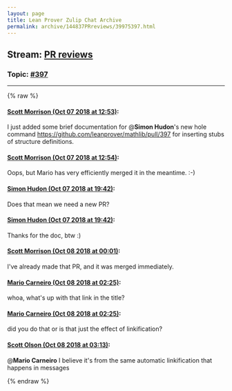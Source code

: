 ```yaml
---
layout: page
title: Lean Prover Zulip Chat Archive 
permalink: archive/144837PRreviews/39975397.html
---
```


## Stream: [PR reviews](index.html)
### Topic: [#397](39975397.html)

---


{% raw %}
#### [ Scott Morrison (Oct 07 2018 at 12:53)](https://leanprover.zulipchat.com/#narrow/stream/144837-PR%20reviews/topic/%23397/near/135348355):
I just added some brief documentation for @**Simon Hudon**'s new hole command https://github.com/leanprover/mathlib/pull/397 for inserting stubs of structure definitions.

#### [ Scott Morrison (Oct 07 2018 at 12:54)](https://leanprover.zulipchat.com/#narrow/stream/144837-PR%20reviews/topic/%23397/near/135348394):
Oops, but Mario has very efficiently merged it in the meantime. :-)

#### [ Simon Hudon (Oct 07 2018 at 19:42)](https://leanprover.zulipchat.com/#narrow/stream/144837-PR%20reviews/topic/%23397/near/135360134):
Does that mean we need a new PR?

#### [ Simon Hudon (Oct 07 2018 at 19:42)](https://leanprover.zulipchat.com/#narrow/stream/144837-PR%20reviews/topic/%23397/near/135360136):
Thanks for the doc, btw :)

#### [ Scott Morrison (Oct 08 2018 at 00:01)](https://leanprover.zulipchat.com/#narrow/stream/144837-PR%20reviews/topic/%23397/near/135367398):
I've already made that PR, and it was merged immediately.

#### [ Mario Carneiro (Oct 08 2018 at 02:25)](https://leanprover.zulipchat.com/#narrow/stream/144837-PR%20reviews/topic/%23397/near/135371793):
whoa, what's up with that link in the title?

#### [ Mario Carneiro (Oct 08 2018 at 02:25)](https://leanprover.zulipchat.com/#narrow/stream/144837-PR%20reviews/topic/%23397/near/135371796):
did you do that or is that just the effect of linkification?

#### [ Scott Olson (Oct 08 2018 at 03:13)](https://leanprover.zulipchat.com/#narrow/stream/144837-PR%20reviews/topic/%23397/near/135373271):
@**Mario Carneiro** I believe it's from the same automatic linkification that happens in messages


{% endraw %}
